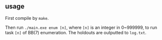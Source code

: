## usage

First compile by `make`.

Then run `./main.exe enum [n]`, where `[n]` is an integer in 0~999999, to run task `[n]` of BB(7) enumeration. The holdouts are outputted to `log.txt`.